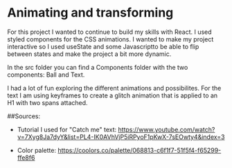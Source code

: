 # Animating and transforming

For this project I wanted to continue to build my skills with React. I used styled components for the CSS animations. 
I wanted to make my project interactive so I used useState and some Javascriptto be able to flip between states and make 
the project a bit more dynamic.

In the src folder you can find a Components folder with the two components: Ball and Text.

I had a lot of fun exploring the different animations and possibilites. For the text I am using keyframes to create a glitch animation that is
applied to an H1 with two spans attached.


##Sources:

- Tutorial I used for "Catch me" text: https://www.youtube.com/watch?v=7Xyg8Ja7dyY&list=PL4-IK0AVhVjP5iRPyoF1pKwX-7sEOwty4&index=3

- Color palette: https://coolors.co/palette/068813-c6f1f7-51f5f4-f65299-ffe8f6
